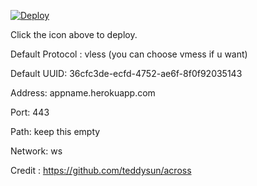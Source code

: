 [![Deploy](https://www.herokucdn.com/deploy/button.png)](https://dashboard.heroku.com/new?template=https://github.com/3344jws/xr)

Click the icon above to deploy.

Default Protocol : vless (you can choose vmess if u want)

Default UUID: 36cfc3de-ecfd-4752-ae6f-8f0f92035143

Address: appname.herokuapp.com

Port: 443

Path: keep this empty

Network: ws

Credit : https://github.com/teddysun/across
